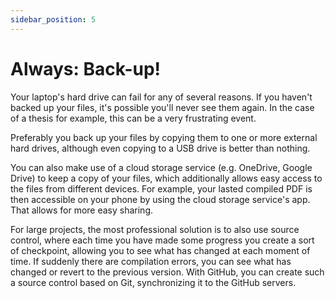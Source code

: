 ```yaml
---
sidebar_position: 5
---
```


# Always: Back-up!

Your laptop's hard drive can fail for any of several reasons. If you haven't
backed up your files, it's possible you'll never see them again. In the case
of a thesis for example, this can be a very frustrating event.

Preferably you back up your files by copying them to one or more external
hard drives, although even copying to a USB drive is better than nothing.

You can also make use of a cloud storage service (e.g. OneDrive, Google Drive)
to keep a copy of your files, which additionally allows easy access to the files
from different devices. For example, your lasted compiled PDF is then accessible
on your phone by using the cloud storage service's app. That allows for more
easy sharing.

For large projects, the most professional solution is to also use source control,
where each time you have made some progress you create a sort of checkpoint,
allowing you to see what has changed at each moment of time. If suddenly there
are compilation errors, you can see what has changed or revert to the previous
version. With GitHub, you can create such a source control based on Git,
synchronizing it to the GitHub servers.
